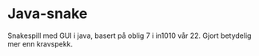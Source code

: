 # Java-snake
Snakespill med GUI i java, 
basert på oblig 7 i in1010 vår 22. Gjort betydelig mer enn kravspekk.
